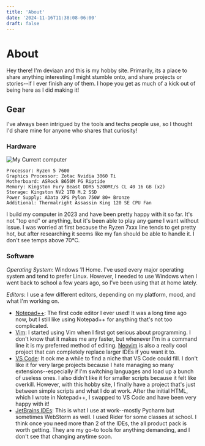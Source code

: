 ```yaml
---
title: 'About'
date: '2024-11-16T11:38:08-06:00'
draft: false
---
```

# About

Hey there! I'm deviaan and this is my hobby site. Primarily, its a place to share anything interesting I might stumble onto, and share projects or stories--if I ever finish any of them. I hope you get as much of a kick out of being here as I did making it!

## Gear

I've always been intrigued by the tools and techs people use, so I thought I'd share mine for anyone who shares that curiosity!

### Hardware

![My Current computer](https://drive.google.com/thumbnail?id=1_6iVhkyRSbgUBeMVUZNViyTl7hl6EpDA "My computer")

```
Processor: Ryzen 5 7600
Graphics Processor: Zotac Nvidia 3060 Ti
Motherboard: ASRock B650M PG Riptide
Memory: Kingston Fury Beast DDR5 5200Mt/s CL 40 16 GB (x2)
Storage: Kingston NV2 1TB M.2 SSD
Power Supply: AData XPG Pylon 750W 80+ Bronze
Additional: Thermalright Assassin King 120 SE CPU Fan
```

I build my computer in 2023 and have been pretty happy with it so far. It's not "top end" or anything, but it's been able to play any game I want without issue. I was worried at first because the Ryzen 7xxx line tends to get pretty hot, but after researching it seems like my fan should be able to handle it. I don't see temps above 70&#176;C.

### Software

*Operating System*: Windows 11 Home. I've used every major operating system and tend to prefer Linux. However, I needed to use Windows when I went back to school a few years ago, so I've been using that at home lately.

*Editors*: I use a few different editors, depending on my platform, mood, and what I'm working on.
- [Notepad++](https://notepad-plus-plus.org/): The first code editor I ever used! It was a long time ago now, but I still like using Notepad++ for anything that's not too complicated.
- [Vim](https://www.vim.org/): I started using Vim when I first got serious about programming. I don't know that it makes me any faster, but whenever I'm in a command line it is my preferred method of editing. [Neovim](https://neovim.io/) is also a really cool project that can completely replace larger IDEs if you want it to.
- [VS Code](https://code.visualstudio.com/): It ook me a while to find a niche that VS Code could fill. I don't like it for very large projects because I hate managing so many extensions--especially if I'm switching languages and load up a bunch of useless ones. I also didn't like it for smaller scripts because it felt like overkill. However, with this hobby site, I finally have a project that's just between simple scripts and what I do at work. After the initial HTML, which I wrote in Notepad++, I swapped to VS Code and have been very happy with it!
- [JetBrains IDEs](https://www.jetbrains.com/): This is what I use at work--mostly Pycharm but sometimes WebStorm as well. I used Rider for some classes at school. I think once you need more than 2 of the IDEs, the all product pack is worth getting. They are my go-to tools for anything demanding, and I don't see that changing anytime soon.